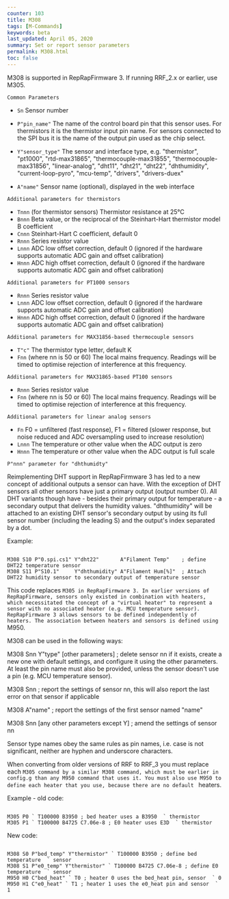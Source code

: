 ```yaml
---
counter: 103
title: M308
tags: [M-Commands] 
keywords: beta 
last_updated: April 05, 2020 
summary: Set or report sensor parameters 
permalink: M308.html
toc: false 
---
```



M308 is supported in RepRapFirmware 3. If running RRF_2.x or earlier, use M305.

`Common Parameters`

* `Sn` Sensor number
* `P"pin_name"` The name of the control board pin that this sensor uses. For thermistors it is the thermistor input pin name. For sensors connected to the SPI bus it is the name of the output pin used as the chip select.
* `Y"sensor_type"` The sensor and interface type, e.g. "thermistor", "pt1000", "rtd-max31865", "thermocouple-max31855", "thermocouple-max31856", "linear-analog", "dht11", "dht21", "dht22", "dhthumidity", "current-loop-pyro", "mcu-temp", "drivers", "drivers-duex"

* `A"name"` Sensor name (optional), displayed in the web interface

`Additional parameters for thermistors`

* `Tnnn` (for thermistor sensors) Thermistor resistance at 25°C
* `Bnnn` Beta value, or the reciprocal of the Steinhart-Hart thermistor model B coefficient
* `Cnnn` Steinhart-Hart C coefficient, default 0
* `Rnnn` Series resistor value
* `Lnnn` ADC low offset correction, default 0 (ignored if the hardware supports automatic ADC gain and offset calibration)
* `Hnnn` ADC high offset correction, default 0 (ignored if the hardware supports automatic ADC gain and offset calibration)

`Additional parameters for PT1000 sensors`

* `Rnnn` Series resistor value
* `Lnnn` ADC low offset correction, default 0 (ignored if the hardware supports automatic ADC gain and offset calibration)
* `Hnnn` ADC high offset correction, default 0 (ignored if the hardware supports automatic ADC gain and offset calibration)

`Additional parameters for MAX31856-based thermocouple sensors`

* `T"c"` The thermistor type letter, default K
* `Fnn` (where nn is 50 or 60) The local mains frequency. Readings will be timed to optimise rejection of interference at this frequency.

`Additional parameters for MAX31865-based PT100 sensors`

* `Rnnn` Series resistor value
* `Fnn` (where nn is 50 or 60) The local mains frequency. Readings will be timed to optimise rejection of interference at this frequency.

`Additional parameters for linear analog sensors`

* `Fn` F0 = unfiltered (fast response), F1 = filtered (slower response, but noise reduced and ADC oversampling used to increase resolution)
* `Lnnn` The temperature or other value when the ADC output is zero
* `Hnnn` The temperature or other value when the ADC output is full scale

`P"nnn" parameter for "dhthumidty"`

Reimplementing DHT support in RepRapFirmware 3 has led to a new concept of additional outputs a sensor can have. With the exception of DHT sensors all other sensors have just a primary output (output number 0). All DHT variants though have - besides their primary output for temperature - a secondary output that delivers the humidity values. "dhthumidity" will be attached to an existing DHT sensor's secondary output by using its full sensor number (including the leading S) and the output's index separated by a dot.

Example:

```

M308 S10 P"0.spi.cs1" Y"dht22"       A"Filament Temp"    ; define DHT22 temperature sensor
M308 S11 P"S10.1"     Y"dhthumidity" A"Filament Hum[%]"  ; Attach DHT22 humidity sensor to secondary output of temperature sensor

```

This code replaces ` M305 in RepRapFirmware 3. In earlier versions of RepRapFirmware, sensors only existed in combination with heaters, which necessitated the concept of a "virtual heater" to represent a sensor with no associated heater (e.g. MCU temperature sensor). RepRapFirmware 3 allows sensors to be defined independently of heaters. The association between heaters and sensors is defined using  ` M950.

M308 can be used in the following ways:

M308 Snn Y"type" [other parameters] ; delete sensor nn if it exists, create a new one with default settings, and configure it using the other parameters. At least the pin name must also be provided, unless the sensor doesn't use a pin (e.g. MCU temperature sensor).

M308 Snn ; report the settings of sensor nn, this will also report the last error on that sensor if applicable

M308 A"name" ; report the settings of the first sensor named "name"

M308 Snn [any other parameters except Y] ; amend the settings of sensor nn

Sensor type names obey the same rules as pin names, i.e. case is not significant, neither are hyphen and underscore characters.

When converting from older versions of RRF to RRF_3 you must replace each ` M305 command by a similar M308 command, which must be earlier in config.g than any M950 command that uses it. You must also use M950 to define each heater that you use, because there are no default  ` heaters.

Example - old code:

```

M305 P0 ` T100000 B3950 ; bed heater uses a B3950  ` thermistor
M305 P1 ` T100000 B4725 C7.06e-8 ; E0 heater uses E3D  ` thermistor

```

New code:

```

M308 S0 P"bed_temp" Y"thermistor" ` T100000 B3950 ; define bed temperature  ` sensor
M308 S1 P"e0_temp" Y"thermistor" ` T100000 B4725 C7.06e-8 ; define E0 temperature  ` sensor
M950 H0 C"bed_heat" ` T0 ; heater 0 uses the bed_heat pin, sensor  ` 0
M950 H1 C"e0_heat" ` T1 ; heater 1 uses the e0_heat pin and sensor  ` 1

```

